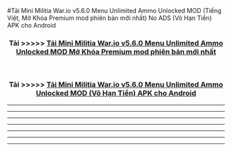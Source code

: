 #Tải Mini Militia War.io v5.6.0 Menu Unlimited Ammo Unlocked  MOD (Tiếng Việt, Mở Khóa Premium mod phiên bản mới nhất) No ADS (Vô Hạn Tiền) APK cho Android



<div align="center">
<h3>Tải >>>>> <a href="https://roarman.web.app/?vt=Mini Militia War.io v5.6.0 Menu Unlimited Ammo Unlocked ">Tải Mini Militia War.io v5.6.0 Menu Unlimited Ammo Unlocked  MOD Mở Khóa Premium mod phiên bản mới nhất</a></h3><br>

<h3>Tải >>>>> <a href="https://roarman.web.app/?vt=Mini Militia War.io v5.6.0 Menu Unlimited Ammo Unlocked ">Tải Mini Militia War.io v5.6.0 Menu Unlimited Ammo Unlocked  MOD (Vô Hạn Tiền) APK cho Android</a></h3>
</div>


----------------------------------------------------------

----------------------------------------------------------

----------------------------------------------------------

----------------------------------------------------------

----------------------------------------------------------

----------------------------------------------------------

----------------------------------------------------------

